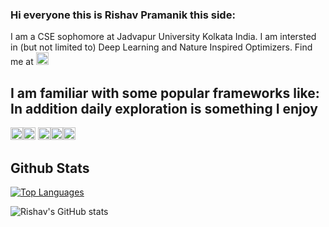 ### Hi everyone this is Rishav Pramanik this side:
I am a CSE sophomore at Jadvapur University Kolkata India. I am intersted in (but not limited to) Deep Learning and Nature Inspired Optimizers. Find me at [<img src='https://img.shields.io/badge/LinkedIn-0077B5?style=for-the-badge&logo=linkedin&logoColor=white' alt='linkedin' height='20'>](https://www.linkedin.com/in/rishavpramanik/) 
## I am familiar with some popular frameworks like: In addition daily exploration is something I enjoy
[<img src='https://img.shields.io/badge/PyTorch-EE4C2C?style=for-the-badge&logo=PyTorch&logoColor=white' alt='PyTorch' height='20'>](https://pytorch.org/)[<img src='https://img.shields.io/badge/Keras-D00000?style=for-the-badge&logo=Keras&logoColor=white' alt='linkedin' height='20'>](https://keras.io/) [<img src='https://img.shields.io/badge/scikit_learn-F7931E?style=for-the-badge&logo=scikit-learn&logoColor=white' alt='SciKit Learn' height='20'>](https://scikit-learn.org/stable/)[<img src='https://img.shields.io/badge/Numpy-777BB4?style=for-the-badge&logo=numpy&logoColor=white' alt='Numpy' height='20'>](https://numpy.org/)[<img src='https://img.shields.io/badge/Pandas-2C2D72?style=for-the-badge&logo=pandas&logoColor=white' alt='Pandas' height='20'>](https://pandas.pydata.org/)



## Github Stats
[![Top Languages](https://github-readme-stats.vercel.app/api/top-langs/?username=rishavpramanik&theme=tokyonight)](https://github.com/rishavpramanik/github-readme-stats)

![Rishav's GitHub stats](https://github-readme-stats.vercel.app/api?username=rishavpramanik&show_icons=true&theme=tokyonight)


